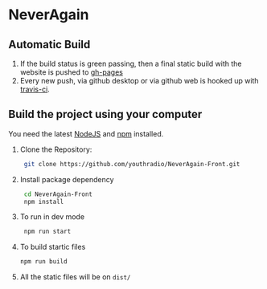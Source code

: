# NeverAgain

## Automatic Build

1. If the build status is green passing, then a final static build with the website is pushed to [gh-pages](https://github.com/youthradio/NeverAgain-Front/tree/gh-pages)
1. Every new push, via github desktop or via github web is hooked up with [travis-ci](https://travis-ci.org/youthradio/NeverAgain-Front).

## Build the project using your computer

You need the latest [NodeJS](https://nodejs.org/en/download/package-manager/#macos) and [npm](https://nodejs.org/en/download/package-manager/#macos) installed.

1. Clone the Repository:
    ```zsh
     git clone https://github.com/youthradio/NeverAgain-Front.git
    ```
1. Install package dependency
   ```zsh
    cd NeverAgain-Front
    npm install
   ```
1. To run in dev mode 
   ```zsh
    npm run start
   ```
1. To build startic files
   ```zsh
   npm run build
   ```
5. All the static files will be on `dist/`
